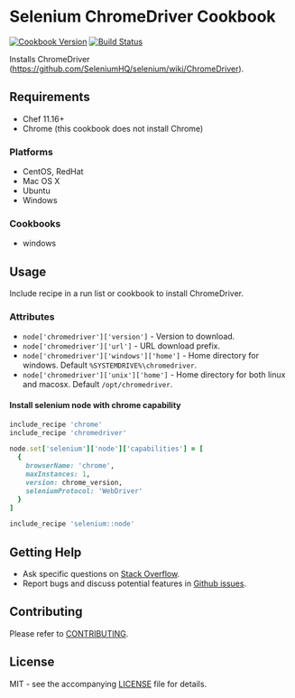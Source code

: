 # Selenium ChromeDriver Cookbook

[![Cookbook Version](http://img.shields.io/cookbook/v/chromedriver.svg?style=flat-square)][supermarket]
[![Build Status](http://img.shields.io/travis/dhoer/chef-chromedriver.svg?style=flat-square)][travis]

[supermarket]: https://supermarket.chef.io/cookbooks/chromedriver
[travis]: https://travis-ci.org/dhoer/chef-chromedriver

Installs ChromeDriver (https://github.com/SeleniumHQ/selenium/wiki/ChromeDriver). 

## Requirements

- Chef 11.16+
- Chrome (this cookbook does not install Chrome)

### Platforms

- CentOS, RedHat
- Mac OS X
- Ubuntu
- Windows

### Cookbooks

- windows 

## Usage

Include recipe in a run list or cookbook to install ChromeDriver.

### Attributes

- `node['chromedriver']['version']` - Version to download.
- `node['chromedriver']['url']` -  URL download prefix.
- `node['chromedriver']['windows']['home']` - Home directory for windows. Default `%SYSTEMDRIVE%\chromedriver`.
- `node['chromedriver']['unix']['home']` - Home directory for both linux and macosx. Default `/opt/chromedriver`.

#### Install selenium node with chrome capability

```ruby
include_recipe 'chrome'
include_recipe 'chromedriver'

node.set['selenium']['node']['capabilities'] = [
  {
    browserName: 'chrome',
    maxInstances: 1,
    version: chrome_version,
    seleniumProtocol: 'WebDriver'
  }
]

include_recipe 'selenium::node'
```

## Getting Help

- Ask specific questions on [Stack Overflow](http://stackoverflow.com/questions/tagged/chromedriver).
- Report bugs and discuss potential features in [Github issues](https://github.com/dhoer/chef-chromedriver/issues).

## Contributing

Please refer to [CONTRIBUTING](https://github.com/dhoer/chef-chromedriver/graphs/contributors).

## License

MIT - see the accompanying [LICENSE](https://github.com/dhoer/chef-chromedriver/blob/master/LICENSE.md) file for 
details.
